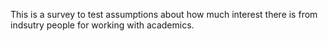This is a survey to test assumptions about how much interest there is from indsutry people for working with academics. 
